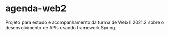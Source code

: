 # agenda-web2
Projeto para estudo e acompanhamento da turma de Web II 2021.2 sobre o desenvolvimento de APIs usando framework Spring.